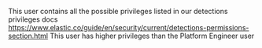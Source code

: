 This user contains all the possible privileges listed in our detections privileges docs https://www.elastic.co/guide/en/security/current/detections-permissions-section.html This user has higher privileges than the Platform Engineer user
